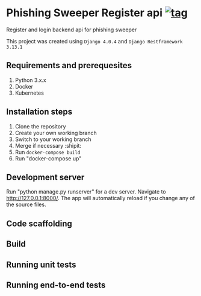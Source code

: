 # Phishing Sweeper Register api [![tag](https://img.shields.io/github/tag/Mottie/GitHub-userscripts.svg)](https://github.com/momotaun/phishing_sweeper_register_api_service/tags)
Register and login backend api for phishing sweeper

This project was created using `Django 4.0.4` and `Django Restframework 3.13.1`

## Requirements and prerequesites
  1. Python 3.x.x
  2. Docker
  3. Kubernetes

## Installation steps
  1. Clone the repository
  2. Create your own working branch
  3. Switch to your working branch
  4. Merge if necessary :shipit:
  5. Run 
    ```
    docker-compose build
    ```
  7. Run "docker-compose up"

## Development server
Run "python manage.py runserver" for a dev server. Navigate to http://127.0.0.1:8000/. The app will automatically reload if you change any of the source files.

## Code scaffolding


## Build


## Running unit tests


## Running end-to-end tests
